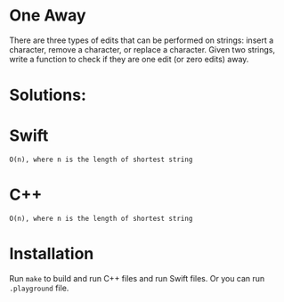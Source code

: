 # One Away
There are three types of edits that can be performed on strings: insert a character, remove a character, or replace a character. Given two strings, write a function to check if they are one edit (or zero edits) away.


# Solutions:

# Swift
```
O(n), where n is the length of shortest string
```
# C++
```
O(n), where n is the length of shortest string
```

# Installation
Run `make` to build and run C++ files and run Swift files. Or you can run `.playground` file.
